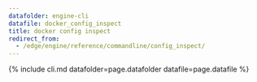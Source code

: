 ```yaml
---
datafolder: engine-cli
datafile: docker_config_inspect
title: docker config inspect
redirect_from:
  - /edge/engine/reference/commandline/config_inspect/
---
```

<!--
This page is automatically generated from Docker's source code. If you want to
suggest a change to the text that appears here, open a ticket or pull request
in the source repository on GitHub:

https://github.com/docker/cli
-->

{% include cli.md datafolder=page.datafolder datafile=page.datafile %}
